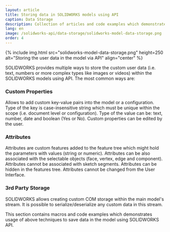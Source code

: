 ```yaml
---
layout: article
title: Storing data in SOLIDWORKS models using API
caption: Data Storage
description: Collection of articles and code examples which demonstrate how to store different type of data within the SOLIDWORKS models (3rd party storage, attributes, custom properties)
lang: en
image: /solidworks-api/data-storage/solidworks-model-data-storage.png
order: 4
---
```

{% include img.html src="solidworks-model-data-storage.png" height=250 alt="Storing the user data in the model via API" align="center" %}

SOLIDWORKS provides multiple ways to store the custom user data (i.e. text, numbers or more complex types like images or videos) within the SOLIDWORKS models using API. The most common ways are:

### Custom Properties

Allows to add custom key-value pairs into the model or a configuration. Type of the key is case-insensitive string which must be unique within the scope (i.e. document level or configuration). Type of the value can be: text, number, date and boolean (Yes or No). Custom properties can be edited by the user.

### Attributes

Attributes are custom features added to the feature tree which might hold the parameters with values (string or numeric). Attributes can be also associated with the selectable objects (face, vertex, edge and component). Attributes cannot be associated with sketch segments. Attributes can be hidden in the features tree. Attributes cannot be changed from the User Interface.

### 3rd Party Storage

SOLIDWORKS allows creating custom COM storage within the main model's stream. It is possible to serialize/deserialize any custom data in this stream.

This section contains macros and code examples which demonstrates usage of above techniques to save data in the model using SOLIDWORKS API.
